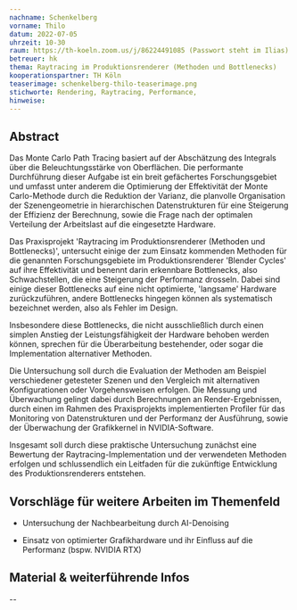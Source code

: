 ```yaml
---
nachname: Schenkelberg
vorname: Thilo
datum: 2022-07-05
uhrzeit: 10-30
raum: https://th-koeln.zoom.us/j/86224491085 (Passwort steht im Ilias)
betreuer: hk
thema: Raytracing im Produktionsrenderer (Methoden und Bottlenecks)
kooperationspartner: TH Köln
teaserimage: schenkelberg-thilo-teaserimage.png
stichworte: Rendering, Raytracing, Performance,
hinweise:
---
```


## Abstract

Das Monte Carlo Path Tracing basiert auf der Abschätzung des Integrals über die Beleuchtungsstärke von Oberflächen. Die performante Durchführung dieser Aufgabe ist ein breit gefächertes Forschungsgebiet und umfasst unter anderem die Optimierung der Effektivität der Monte Carlo-Methode durch die Reduktion der Varianz, die planvolle Organisation der Szenengeometrie in hierarchischen Datenstrukturen für eine Steigerung der Effizienz der Berechnung, sowie die Frage nach der optimalen Verteilung der Arbeitslast auf die eingesetzte Hardware.

Das Praxisprojekt 'Raytracing im Produktionsrenderer (Methoden und Bottlenecks)', untersucht einige der zum Einsatz kommenden Methoden für die genannten Forschungsgebiete im Produktionsrenderer 'Blender Cycles' auf ihre Effektivität und benennt darin erkennbare Bottlenecks, also Schwachstellen, die eine Steigerung der Performanz drosseln. Dabei sind einige dieser Bottlenecks auf eine nicht optimierte, 'langsame' Hardware zurückzuführen, andere Bottlenecks hingegen können als systematisch bezeichnet werden, also als Fehler im Design.

Insbesondere diese Bottlenecks, die nicht ausschließlich durch einen simplen Anstieg der Leistungsfähigkeit der Hardware behoben werden können, sprechen für die Überarbeitung bestehender, oder sogar die Implementation alternativer Methoden.

Die Untersuchung soll durch die Evaluation der Methoden am Beispiel verschiedener getesteter Szenen und den Vergleich mit alternativen Konfigurationen oder Vorgehensweisen erfolgen. Die Messung und Überwachung gelingt dabei durch Berechnungen an Render-Ergebnissen, durch einen im Rahmen des Praxisprojekts implementierten Profiler für das Monitoring von Datenstrukturen und der Performanz der Ausführung, sowie der Überwachung der Grafikkernel in NVIDIA-Software.

Insgesamt soll durch diese praktische Untersuchung zunächst eine Bewertung der Raytracing-Implementation und der verwendeten Methoden erfolgen und schlussendlich ein Leitfaden für die zukünftige Entwicklung des Produktionsrenderers entstehen.

## Vorschläge für weitere Arbeiten im Themenfeld

- Untersuchung der Nachbearbeitung durch AI-Denoising

- Einsatz von optimierter Grafikhardware und ihr Einfluss auf die Performanz (bspw. NVIDIA RTX)

## Material & weiterführende Infos
--
